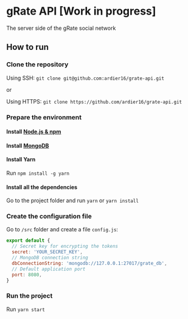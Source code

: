 # gRate API [Work in progress]

The server side of the gRate social network

## How to run

### Clone the repository

Using SSH: `git clone git@github.com:ardier16/grate-api.git`

or

Using HTTPS: `git clone https://github.com/ardier16/grate-api.git`

### Prepare the environment

#### Install [Node.js & npm](https://nodejs.org)

#### Install [MongoDB](https://www.mongodb.com/)

#### Install Yarn
Run `npm install -g yarn`

#### Install all the dependencies
Go to the project folder and run `yarn` or `yarn install`

### Create the configuration file

Go to `/src` folder and create a file `config.js`:
````javascript
export default {
  // Secret key for encrypting the tokens
  secret: 'YOUR_SECRET_KEY',
  // MongoDB connection string
  dbConnectionString: 'mongodb://127.0.0.1:27017/grate_db',
  // Default application port
  port: 8080,
}
````

### Run the project

Run `yarn start`
